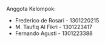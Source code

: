 Anggota Kelompok:
- Frederico de Rosari - 1301220215
- M. Taufiq Al Fikri - 1301223417
- Fernando Agusti - 1301223388
